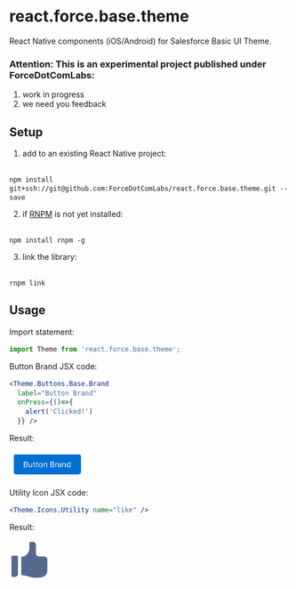 # react.force.base.theme

React Native components (iOS/Android) for Salesforce Basic UI Theme. 

### Attention: This is an experimental project published under ForceDotComLabs: 

1. work in progress
2. we need you feedback

## Setup

1. add to an existing React Native project:

  ```

  npm install git+ssh://git@github.com:ForceDotComLabs/react.force.base.theme.git --save

  ```
2. if [RNPM](http://facebook.github.io/react-native/releases/0.24/docs/linking-libraries-ios.html#automatic-linking) is not yet installed:

  ```

  npm install rnpm -g

  ```
3. link the library: 

  ```

  rnpm link

  ```
  
## Usage

Import statement:

```jsx
import Theme from 'react.force.base.theme';
```

Button Brand JSX code:

```jsx
<Theme.Buttons.Base.Brand 
  label="Button Brand" 
  onPress={()=>{
    alert('Clicked!')
  }} />
```

Result:

![Branded Button](/README_files/button-small.png?raw=true)


Utility Icon JSX code:

```jsx
<Theme.Icons.Utility name="like" />
```
Result:

![Utility Icon](/README_files/icon-small.png?raw=true)


